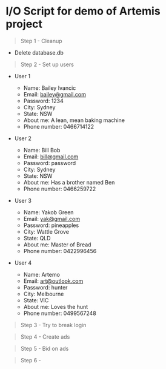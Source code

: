 # I/O Script for demo of Artemis project

> Step 1 - Cleanup
- Delete database.db

> Step 2 - Set up users
- User 1
    - Name: Bailey Ivancic
    - Email: bailey@gmail.com
    - Password: 1234
    - City: Sydney
    - State: NSW
    - About me: A lean, mean baking machine
    - Phone number: 0466714122

- User 2
    - Name: Bill Bob
    - Email: bill@gmail.com
    - Password: password
    - City: Sydney
    - State: NSW
    - About me: Has a brother named Ben
    - Phone number: 0466259722

- User 3
    - Name: Yakob Green
    - Email: yak@gmail.com
    - Password: pineapples
    - City: Wattle Grove
    - State: QLD
    - About me: Master of Bread
    - Phone number: 0422996456

- User 4
    - Name: Artemo
    - Email: art@outlook.com
    - Password: hunter
    - City: Melbourne
    - State: VIC
    - About me: Loves the hunt
    - Phone number: 0499567248

> Step 3 - Try to break login

> Step 4 - Create ads

> Step 5 - Bid on ads

> Step 6 - 